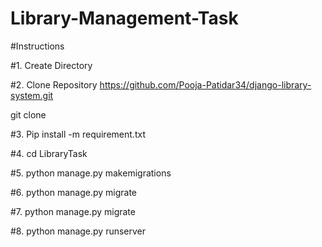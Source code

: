 # Library-Management-Task

#Instructions

#1. Create Directory

#2. Clone Repository
https://github.com/Pooja-Patidar34/django-library-system.git


git clone 

#3. Pip install -m requirement.txt

#4. cd LibraryTask

#5. python manage.py makemigrations

#6. python manage.py migrate

#7. python manage.py migrate

#8. python manage.py runserver

